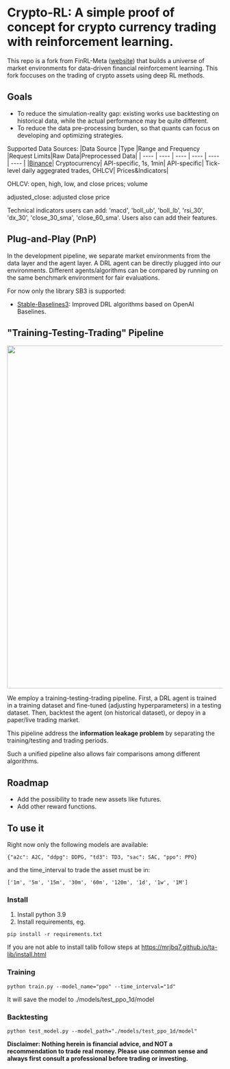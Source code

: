 # Crypto-RL: A simple proof of concept for crypto currency trading with reinforcement learning.


This repo is a fork from FinRL-Meta  ([website](https://finrl.readthedocs.io/en/latest/finrl_meta/background.html)) that builds a universe of market environments for data-driven financial reinforcement learning. This fork foccuses on the trading of crypto assets using deep RL methods.


## Goals

+ To reduce the simulation-reality gap: existing works use backtesting on historical data, while the actual performance may be quite different.
+ To reduce the data pre-processing burden, so that quants can focus on developing and optimizing strategies.


Supported Data Sources:
|Data Source |Type |Range and Frequency |Request Limits|Raw Data|Preprocessed Data|
|  ----  |  ----  |  ----  |  ----  |  ----  |  ----  |
|[Binance](https://binance-docs.github.io/apidocs/spot/en/#public-api-definitions)| Cryptocurrency| API-specific, 1s, 1min| API-specific| Tick-level daily aggegrated trades, OHLCV| Prices&Indicators|




OHLCV: open, high, low, and close prices; volume

adjusted_close: adjusted close price

Technical indicators users can add: 'macd', 'boll_ub', 'boll_lb', 'rsi_30', 'dx_30', 'close_30_sma', 'close_60_sma'. Users also can add their features.


## Plug-and-Play (PnP)
In the development pipeline, we separate market environments from the data layer and the agent layer. A DRL agent can be directly plugged into our environments. Different agents/algorithms can be compared by running on the same benchmark environment for fair evaluations.


For now only the library SB3 is supported:
+ [Stable-Baselines3](https://github.com/DLR-RM/stable-baselines3): Improved DRL algorithms based on OpenAI Baselines.




## "Training-Testing-Trading" Pipeline

<div align="center">
<img align="center" src=figs/timeline.png width="800">
</div>

We employ a training-testing-trading pipeline. First, a DRL agent is trained in a training dataset and fine-tuned (adjusting hyperparameters) in a testing dataset. Then, backtest the agent (on historical dataset), or depoy in a paper/live trading market.

This pipeline address the **information leakage problem** by separating the training/testing and trading periods.

Such a unified pipeline also allows fair comparisons among different algorithms.


## Roadmap

- Add the possibility to trade new assets like futures.
- Add other reward functions.

## To use it
Right now only the following models are available: 
```
{"a2c": A2C, "ddpg": DDPG, "td3": TD3, "sac": SAC, "ppo": PPO}
``` 
and the time_interval to trade the asset must be in:
```
['1m', '5m', '15m', '30m', '60m', '120m', '1d', '1w', '1M']
```

### Install
1) Install python 3.9
2) Install requirements, eg.

```
pip install -r requirements.txt
```
If you are not able to install talib follow steps at https://mrjbq7.github.io/ta-lib/install.html


### Training
```
python train.py --model_name="ppo" --time_interval="1d" 
```

It will save the model to ./models/test_ppo_1d/model


### Backtesting
```
python test_model.py --model_path="./models/test_ppo_1d/model" 
```

**Disclaimer: Nothing herein is financial advice, and NOT a recommendation to trade real money. Please use common sense and always first consult a professional before trading or investing.**
